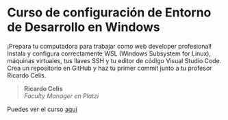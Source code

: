 # Curso de configuración de Entorno de Desarrollo en Windows

¡Prepara tu computadora para trabajar como web developer profesional! Instala y configura correctamente WSL (Windows Subsystem for Linux), máquinas virtuales, tus llaves SSH y tu editor de código Visual Studio Code. Crea un repositorio en GitHub y haz tu primer commit junto a tu profesor Ricardo Celis.

> **Ricardo Celis**  
> *Faculty Manager en Platzi*

Puedes ver el curso [aquí](https://platzi.com/cursos/configuracion-windows/)
